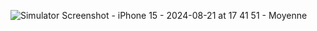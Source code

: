 ![Simulator Screenshot - iPhone 15 - 2024-08-21 at 17 41 51 - Moyenne](https://github.com/user-attachments/assets/08dadf52-b15d-43f0-910e-4ce5df13f11c)
